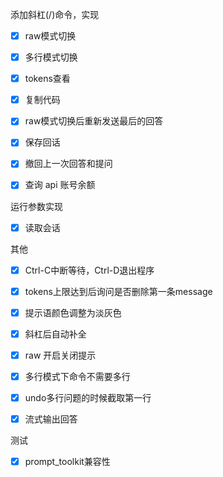 添加斜杠(/)命令，实现

- [x] raw模式切换

- [x] 多行模式切换

- [x] tokens查看

- [x] 复制代码

- [x] raw模式切换后重新发送最后的回答

- [x] 保存回话

- [x] 撤回上一次回答和提问

- [x] 查询 api 账号余额

运行参数实现

- [x] 读取会话

其他

- [x] Ctrl-C中断等待，Ctrl-D退出程序

- [x] tokens上限达到后询问是否删除第一条message

  

- [x] 提示语颜色调整为淡灰色

- [x] 斜杠后自动补全

- [x] raw 开启关闭提示

- [x] 多行模式下命令不需要多行

- [x] undo多行问题的时候截取第一行

- [x] 流式输出回答

测试

- [x] prompt_toolkit兼容性